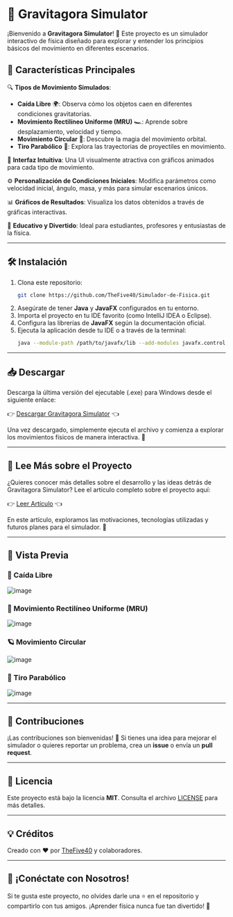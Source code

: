 # 🌌 Gravitagora Simulator

¡Bienvenido a **Gravitagora Simulator**! 🎉 Este proyecto es un simulador interactivo de física diseñado para explorar y entender los principios básicos del movimiento en diferentes escenarios.

## 🚀 Características Principales

🔍 **Tipos de Movimiento Simulados**:

- **Caída Libre** 🌍: Observa cómo los objetos caen en diferentes condiciones gravitatorias.
- **Movimiento Rectilíneo Uniforme (MRU)** 🏎️: Aprende sobre desplazamiento, velocidad y tiempo.
- **Movimiento Circular** 🔄: Descubre la magia del movimiento orbital.
- **Tiro Parabólico** 🏹: Explora las trayectorias de proyectiles en movimiento.

🎨 **Interfaz Intuitiva**: Una UI visualmente atractiva con gráficos animados para cada tipo de movimiento.

⚙️ **Personalización de Condiciones Iniciales**: Modifica parámetros como velocidad inicial, ángulo, masa, y más para simular escenarios únicos.

📊 **Gráficos de Resultados**: Visualiza los datos obtenidos a través de gráficas interactivas.

🧠 **Educativo y Divertido**: Ideal para estudiantes, profesores y entusiastas de la física.

---

## 🛠️ Instalación

1. Clona este repositorio:
   ```bash
   git clone https://github.com/TheFive40/Simulador-de-Fisica.git
   ```
2. Asegúrate de tener **Java** y **JavaFX** configurados en tu entorno.
3. Importa el proyecto en tu IDE favorito (como IntelliJ IDEA o Eclipse).
4. Configura las librerías de **JavaFX** según la documentación oficial.
5. Ejecuta la aplicación desde tu IDE o a través de la terminal:
   ```bash
   java --module-path /path/to/javafx/lib --add-modules javafx.controls,javafx.fxml -jar GravitagoraSimulator.jar
   ```

---

## 📥 Descargar

Descarga la última versión del ejecutable (.exe) para Windows desde el siguiente enlace:

👉 [Descargar Gravitagora Simulator](https://download944.mediafire.com/x4z2hdb23wtgdk1l-0uDEtbDqVD0acxoFS8l6NJbj5ljPlzDgUgF9jXnYnLe6kzoRO5rQnx04MGFFI--KJh0vxCavFq_3D9MCEbPqGJ5FnnFkQXvyj1Z-hA7WISo6KpJ22Wi7H8X8I5wSrup-oXfnMhip-QuhXQxZo-w9_YyT5L4Vw/gmyhrxqjied263y/Gravitagora+Simulator.exe) 👈

Una vez descargado, simplemente ejecuta el archivo y comienza a explorar los movimientos físicos de manera interactiva. 🌟

---

## 📄 Lee Más sobre el Proyecto

¿Quieres conocer más detalles sobre el desarrollo y las ideas detrás de Gravitagora Simulator? Lee el artículo completo sobre el proyecto aquí:

👉 [Leer Artículo](https://download943.mediafire.com/8louq2eqd0lgdit4tEHDi_7afaDCymLYqlSvIayEjKWFsnvb8a_AqpiUpsi2BcbSgtGASV2uIvqdIi5df2vZZS49TZgToyJ2Xx2VeuNQNRiKReH1933raz1WiGqL1dLxf4QwcyrF_cZqjRoJkNR30AE2LfyehZ3shDQcjKAnA-ZZVw/gkde36rqu7heils/Articulo-Gravitagora+IEEE.docx.pdf) 👈

En este artículo, exploramos las motivaciones, tecnologías utilizadas y futuros planes para el simulador. 🌌

---

## 📸 Vista Previa

### 🌆 Caída Libre
![image](https://github.com/user-attachments/assets/64fc48b9-ce5f-4e49-9e8e-d4a24daee8cc)

### 🚗 Movimiento Rectilíneo Uniforme (MRU)
![image](https://github.com/user-attachments/assets/56a74d4c-17e7-4f4a-961a-4b4cc512bbe3)

### 🪐 Movimiento Circular
![image](https://github.com/user-attachments/assets/65653a66-e6a2-4cf9-90a4-8e1618b47fff)

### 🏹 Tiro Parabólico
![image](https://github.com/user-attachments/assets/af5e365a-bce1-4ed3-9416-56a7f4c3ba6a)

---

## 🤝 Contribuciones

¡Las contribuciones son bienvenidas! 🙌 Si tienes una idea para mejorar el simulador o quieres reportar un problema, crea un **issue** o envía un **pull request**.

---

## 📜 Licencia

Este proyecto está bajo la licencia **MIT**. Consulta el archivo [LICENSE](./LICENSE) para más detalles.

---

## 💡 Créditos

Creado con ❤️ por [TheFive40](https://github.com/TheFive40) y colaboradores.

---

## 🌟 ¡Conéctate con Nosotros!

Si te gusta este proyecto, no olvides darle una ⭐ en el repositorio y compartirlo con tus amigos. ¡Aprender física nunca fue tan divertido! 🚀

